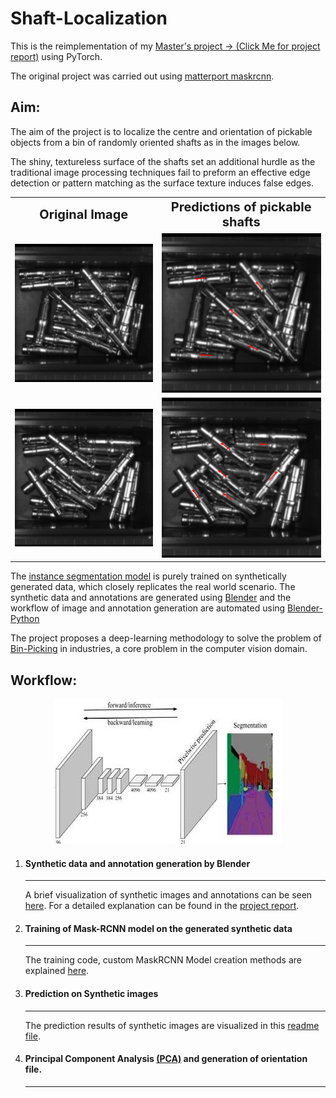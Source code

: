 # Shaft-Localization

This is the reimplementation of my [Master's project -> (Click Me for project report)]("readme_files/../readme_files/report/SriniPrakashMaiya__923123__ProjectReport-Final.pdf") using PyTorch.

The original project was carried out using [matterport maskrcnn]("https://github.com/matterport/Mask_RCNN).
## Aim:


The aim of the project is to localize the centre and orientation of pickable objects from a bin of randomly oriented shafts as in the images below. 

The shiny, textureless surface of the shafts set an additional hurdle as the traditional image processing techniques fail to preform an effective edge detection or pattern matching as the surface texture induces false edges.

<table>
<tr>
    <th><b style="font-size:20px; text-align: center;" > Original Image </b> </th>
    <th><b style="font-size:20px; text-align: center;"> Predictions of pickable shafts </b> </th>
</tr>

<tr>
    <td><img src="https://github.com/SriniMaiya/Shaft-Localization/blob/main/readme_files/image_0006.bmp"  width="100%"></img></td>
    <td><img src="https://github.com/SriniMaiya/Shaft-Localization/blob/main/readme_files/image_0006_op.bmp" width="100%"></img> </td>
</tr>

<tr>
    <td><img src="https://github.com/SriniMaiya/Shaft-Localization/blob/main/readme_files/image_0004.bmp"  width="100%"></img></td>
    <td><img src="https://github.com/SriniMaiya/Shaft-Localization/blob/main/readme_files/image_0004_op.bmp" width="100%"></img> </td>
</tr>

</table>


The [instance segmentation model](https://arxiv.org/abs/1703.06870) is purely trained on synthetically generated data, which closely replicates the real world scenario. The synthetic data and annotations are generated using [Blender](https://www.blender.org/) and the workflow of image and annotation generation are automated using [Blender-Python](https://docs.blender.org/api/current/info_overview.html)


The project proposes a deep-learning methodology to solve the problem of [Bin-Picking](https://www.ipa.fraunhofer.de/en/expertise/robot-and-assistive-systems/intralogistics-and-material-flow/separation-processes-using-robots-bin-picking.html) in industries, a core problem in the computer vision domain. 

## Workflow: 
 
<p align="center">
  <img src="https://github.com/SriniMaiya/Shaft-Localization/blob/main/readme_files/Images/workflow.png" />
</p>

1. #### Synthetic data and annotation generation by Blender
   ----
    
    A brief visualization of synthetic images and annotations can be seen [here](/readme_files/Synthetic_Data.md). For a detailed explanation can be found in the [project report]("readme_files/../readme_files/report/SriniPrakashMaiya__923123__ProjectReport-Final.pdf").

2. #### Training of Mask-RCNN model on the generated synthetic data 
   ----
   
   The training code, custom MaskRCNN Model creation methods are explained [here](/readme_files/training.md).

3. #### Prediction on Synthetic images
   ----
   
   The prediction results of synthetic images are visualized in this [readme file](readme_files/prediction.md).

4. #### Principal Component Analysis [(PCA)](https://docs.opencv.org/3.4/d1/dee/tutorial_introduction_to_pca.html) and generation of orientation file.
   ----
   
    

